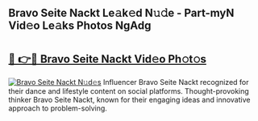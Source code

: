 ## Bravo Seite Nackt Le𝚊k𝚎d N𝚞𝚍e - Part-myN Vid𝚎o Le𝚊ks Photos NgAdg

# <h2><a href="http://fbaxha3.evod.top/?m=Bravo+Seite+Nackt">🔗 👉🔴 Bravo Seite Nackt Vid𝚎o Ph𝚘t𝚘s</a></h2>

[![Bravo Seite Nackt N𝚞d𝚎s](https://i.imgur.com/8V9OHl7.gif)](http://fbaxha3.evod.top/?m=Bravo+Seite+Nackt)
Influencer Bravo Seite Nackt recognized for their dance and lifestyle content on social platforms. Thought-provoking thinker Bravo Seite Nackt, known for their engaging ideas and innovative approach to problem-solving. 
